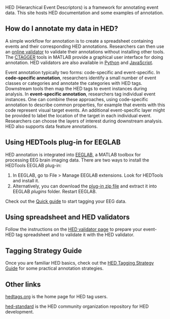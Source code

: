 HED (Hierarchical Event Descriptors) is a framework for annotating event data. This site hosts HED documentation
and some examples of annotation.

## How do I annotate my data in HED?

A simple workflow for annotation is to create a spreadsheet containing events and their corresponding HED annotations.
Researchers can then use an [online validator](http://visual.cs.utsa.edu/HED) to validate their annotations without installing
other tools. The [CTAGGER](https://github.com/hed-standard/hed-matlab) tools in MATLAB provide a graphical user
interface for doing annotation. HED validators
are also available in [Python](https://github.com/hed-standard/hed-python) and 
[JavaScript](https://github.com/hed-standard/hed-javascript).  

Event annotation typically two forms: code-specific and event-specific. In **code-specific annotation**, researchers
identify a small number of event classes or categories and annotate the categories with HED tags. Downstream tools
then map the HED tags to event instances during analysis. In **event-specific annotation**, researchers tag
individual event instances. One can combine these approaches, using code-specific annotation to describe common
properties, for example that events with this code represent visual target events. An additional event-specific
layer might be provided to label the location of the target in each individual event. Researchers can choose the
layers of interest during downstream analysis. HED also supports data feature annotations.  

## Using HEDTools plug-in for EEGLAB
HED annotation is integrated into [EEGLAB](https://sccn.ucsd.edu/eeglab), a MATLAB toolbox for processing EEG brain
imaging data. There are two ways to install the HEDTools EEGLAB plug-in:
1. In EEGLAB, go to File > Manage EEGLAB extensions. Look for HEDTools and install it.
2. Alternatively, you can download the [plug-in zip file](https://github.com/hed-standard/hed-matlab/tree/master/EEGLABPlugin) and extract it into EEGLAB *plugins* folder. Restart EEGLAB.

Check out the [Quick guide](quick-guide.md) to start tagging your EEG data.

## Using spreadsheet and HED validators
Follow the instructions on the [HED validator page](http://visual.cs.utsa.edu/hed/help) to prepare your event-HED
tag spreadsheet and to validate it with the HED validator.

## Tagging Strategy Guide
Once you are familiar HED basics, check out the
[HED Tagging Strategy Guide](docs/HEDTaggingStrategyGuide.pdf) for some practical annotation strategies.

## Other links

[hedtags.org](http://hedtags.org) is the home page for HED tag users.  

[hed-standard](https://github.com/hed-standard) is the HED community organization repository for HED development.
